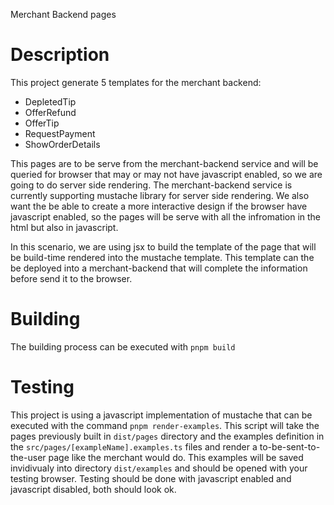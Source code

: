 Merchant Backend pages

# Description

This project generate 5 templates for the merchant backend:

 * DepletedTip
 * OfferRefund
 * OfferTip
 * RequestPayment
 * ShowOrderDetails

This pages are to be serve from the merchant-backend service and will be queried for browser that may or may not have javascript enabled, so we are going to do server side rendering.
The merchant-backend service is currently supporting mustache library for server side rendering. 
We also want the be able to create a more interactive design if the browser have javascript enabled, so the pages will be serve with all the infromation in the html but also in javascript.

In this scenario, we are using jsx to build the template of the page that will be build-time rendered into the mustache template. This template can the be deployed into a merchant-backend that will complete the information before send it to the browser.

# Building

The building process can be executed with `pnpm build`

# Testing

This project is using a javascript implementation of mustache that can be executed with the command `pnpm render-examples`.
This script will take the pages previously built in `dist/pages` directory and the examples definition in the `src/pages/[exampleName].examples.ts` files and render a to-be-sent-to-the-user page like the merchant would do.
This examples will be saved invidivualy into directory `dist/examples` and should be opened with your testing browser.
Testing should be done with javascript enabled and javascript disabled, both should look ok. 


